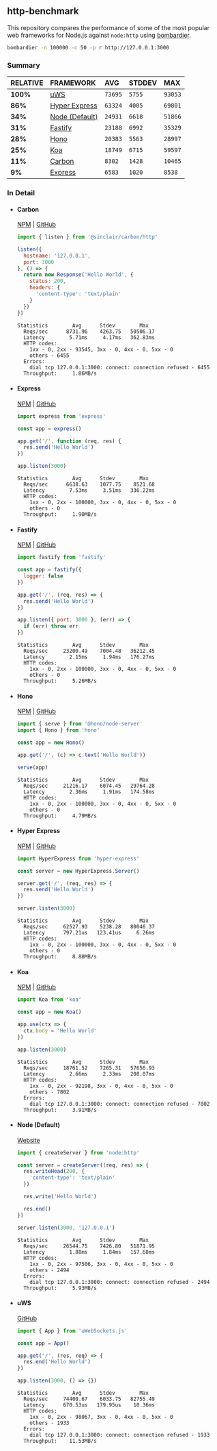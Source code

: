 ## http-benchmark

This repository compares the performance of some of the most popular web frameworks for Node.js against `node:http` using [bombardier](https://github.com/codesenberg/bombardier).

```bash
bombardier -n 100000 -c 50 -p r http://127.0.0.1:3000
```

### Summary

| RELATIVE | FRAMEWORK | AVG | STDDEV | MAX |
| :--- | :--- | :--- | :--- | :--- |
| **100%** | [uWS](#uws) | `73695` | `5755` | `93053` |
| **86%** | [Hyper Express](#hyper-express) | `63324` | `4005` | `69801` |
| **34%** | [Node (Default)](#node-default) | `24931` | `6618` | `51866` |
| **31%** | [Fastify](#fastify) | `23188` | `6992` | `35329` |
| **28%** | [Hono](#hono) | `20383` | `5563` | `28997` |
| **25%** | [Koa](#koa) | `18749` | `6715` | `59597` |
| **11%** | [Carbon](#carbon) | `8302` | `1428` | `10465` |
| **9%** | [Express](#express) | `6583` | `1020` | `8538` |


### In Detail

- #### Carbon
  [NPM](https://npmjs.com/@sinclair/carbon) | [GitHub](https://github.com/sinclairzx81/carbon)
  ```js
  import { listen } from '@sinclair/carbon/http'

  listen({
    hostname: '127.0.0.1',
    port: 3000
  }, () => {
    return new Response('Hello World', {
      status: 200,
      headers: {
        'content-type': 'text/plain'
      }
    })
  })
  ```

  ```
  Statistics        Avg      Stdev        Max
    Reqs/sec      8731.96    4263.75   50506.17
    Latency        5.71ms     4.17ms   362.83ms
    HTTP codes:
      1xx - 0, 2xx - 93545, 3xx - 0, 4xx - 0, 5xx - 0
      others - 6455
    Errors:
      dial tcp 127.0.0.1:3000: connect: connection refused - 6455
    Throughput:     1.86MB/s
  ```

- #### Express
  [NPM](https://npmjs.com/express) | [GitHub](https://github.com/expressjs/express)
  ```js
  import express from 'express'

  const app = express()

  app.get('/', function (req, res) {
    res.send('Hello World')
  })

  app.listen(3000)
  ```

  ```
  Statistics        Avg      Stdev        Max
    Reqs/sec      6638.63    1077.75    8521.68
    Latency        7.53ms     3.51ms   336.22ms
    HTTP codes:
      1xx - 0, 2xx - 100000, 3xx - 0, 4xx - 0, 5xx - 0
      others - 0
    Throughput:     1.90MB/s
  ```

- #### Fastify
  [NPM](https://npmjs.com/fastify) | [GitHub](https://github.com/fastify/fastify)
  ```js
  import fastify from 'fastify'

  const app = fastify({
    logger: false
  })

  app.get('/', (req, res) => {
    res.send('Hello World')
  })

  app.listen({ port: 3000 }, (err) => {
    if (err) throw err
  })
  ```

  ```
  Statistics        Avg      Stdev        Max
    Reqs/sec     23200.49    7004.48   36212.45
    Latency        2.15ms     1.94ms   176.27ms
    HTTP codes:
      1xx - 0, 2xx - 100000, 3xx - 0, 4xx - 0, 5xx - 0
      others - 0
    Throughput:     5.26MB/s
  ```

- #### Hono
  [NPM](https://npmjs.com/hono) | [GitHub](https://github.com/honojs/hono)
  ```js
  import { serve } from '@hono/node-server'
  import { Hono } from 'hono'

  const app = new Hono()

  app.get('/', (c) => c.text('Hello World'))

  serve(app)
  ```

  ```
  Statistics        Avg      Stdev        Max
    Reqs/sec     21216.17    6074.45   29764.28
    Latency        2.36ms     1.91ms   174.58ms
    HTTP codes:
      1xx - 0, 2xx - 100000, 3xx - 0, 4xx - 0, 5xx - 0
      others - 0
    Throughput:     4.79MB/s
  ```

- #### Hyper Express
  [NPM](https://npmjs.com/hyper-express) | [GitHub](https://github.com/kartikk221/hyper-express)
  ```js
  import HyperExpress from 'hyper-express'

  const server = new HyperExpress.Server()

  server.get('/', (req, res) => {
    res.send('Hello World')
  })

  server.listen(3000)
  ```

  ```
  Statistics        Avg      Stdev        Max
    Reqs/sec     62527.93    5238.28   80046.37
    Latency      797.21us   123.41us     6.26ms
    HTTP codes:
      1xx - 0, 2xx - 100000, 3xx - 0, 4xx - 0, 5xx - 0
      others - 0
    Throughput:     8.88MB/s
  ```

- #### Koa
  [NPM](https://npmjs.com/koa) | [GitHub](https://github.com/koajs/koa)
  ```js
  import Koa from 'koa'

  const app = new Koa()

  app.use(ctx => {
    ctx.body = 'Hello World'
  })

  app.listen(3000)
  ```

  ```
  Statistics        Avg      Stdev        Max
    Reqs/sec     18761.52    7265.31   57656.93
    Latency        2.66ms     2.33ms   208.07ms
    HTTP codes:
      1xx - 0, 2xx - 92198, 3xx - 0, 4xx - 0, 5xx - 0
      others - 7802
    Errors:
      dial tcp 127.0.0.1:3000: connect: connection refused - 7802
    Throughput:     3.91MB/s
  ```

- #### Node (Default)
  [Website](https://nodejs.org/api/http.html)
  ```js
  import { createServer } from 'node:http'

  const server = createServer((req, res) => {
    res.writeHead(200, {
      'content-type': 'text/plain'
    })

    res.write('Hello World')

    res.end()
  })

  server.listen(3000, '127.0.0.1')
  ```

  ```
  Statistics        Avg      Stdev        Max
    Reqs/sec     26544.75    7426.80   51871.95
    Latency        1.88ms     1.84ms   157.68ms
    HTTP codes:
      1xx - 0, 2xx - 97506, 3xx - 0, 4xx - 0, 5xx - 0
      others - 2494
    Errors:
      dial tcp 127.0.0.1:3000: connect: connection refused - 2494
    Throughput:     5.93MB/s
  ```

- #### uWS
  [GitHub](https://github.com/uNetworking/uWebSockets.js)
  ```js
  import { App } from 'uWebSockets.js'

  const app = App()

  app.get('/', (res, req) => {
    res.end('Hello World')
  })

  app.listen(3000, () => {})
  ```

  ```
  Statistics        Avg      Stdev        Max
    Reqs/sec     74400.67    6033.75   82755.49
    Latency      670.53us   179.95us    10.36ms
    HTTP codes:
      1xx - 0, 2xx - 98067, 3xx - 0, 4xx - 0, 5xx - 0
      others - 1933
    Errors:
      dial tcp 127.0.0.1:3000: connect: connection refused - 1933
    Throughput:    11.53MB/s
  ```


